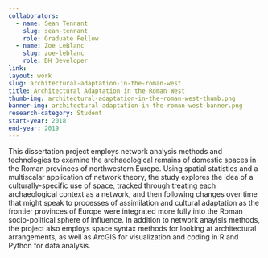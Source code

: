 ```yaml
---
collaborators: 
  - name: Sean Tennant
    slug: sean-tennant
    role: Graduate Fellow
  - name: Zoe LeBlanc
    slug: zoe-leblanc
    role: DH Developer
link:
layout: work
slug: architectural-adaptation-in-the-roman-west
title: Architectural Adaptation in the Roman West
thumb-img: architectural-adaptation-in-the-roman-west-thumb.png
banner-img: architectural-adaptation-in-the-roman-west-banner.png
research-category: Student
start-year: 2018
end-year: 2019
---
```


This dissertation project employs network analysis methods and technologies to examine the archaeological remains of domestic spaces in the Roman provinces of northwestern Europe. Using spatial statistics and a multiscalar application of network theory, the study explores the idea of a culturally-specific use of space, tracked through treating each archaeological context as a network, and then following changes over time that might speak to processes of assimilation and cultural adaptation as the frontier provinces of Europe were integrated more fully into the Roman socio-political sphere of influence. In addition to network anaylsis methods, the project also employs space syntax methods for looking at architectural arrangements, as well as ArcGIS for visualization and coding in R and Python for data analysis.